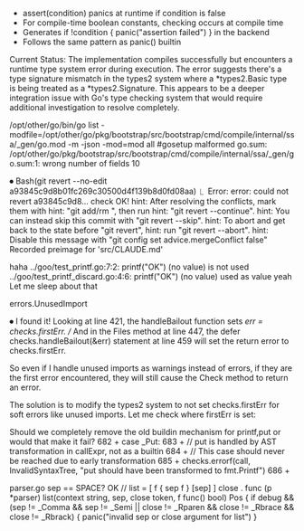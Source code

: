  - assert(condition) panics at runtime if condition is false
  - For compile-time boolean constants, checking occurs at compile time
  - Generates if !condition { panic("assertion failed") } in the backend
  - Follows the same pattern as panic() builtin

  Current Status:
  The implementation compiles successfully but encounters a runtime type system error during execution. The error
   suggests there's a type signature mismatch in the types2 system where a *types2.Basic type is being treated as
   a *types2.Signature. This appears to be a deeper integration issue with Go's type checking system that would
  require additional investigation to resolve completely.


/opt/other/go/bin/go list -modfile=/opt/other/go/pkg/bootstrap/src/bootstrap/cmd/compile/internal/ssa/_gen/go.mod -m -json -mod=mod all #gosetup
malformed go.sum:
/opt/other/go/pkg/bootstrap/src/bootstrap/cmd/compile/internal/ssa/_gen/go.sum:1: wrong number of fields 10


⏺ Bash(git revert --no-edit a93845c9d8b01fc269c30500d4f139b8d0fd08aa)
  ⎿  Error: error: could not revert a93845c9d8... check OK!
     hint: After resolving the conflicts, mark them with
     hint: "git add/rm <pathspec>", then run
     hint: "git revert --continue".
     hint: You can instead skip this commit with "git revert --skip".
     hint: To abort and get back to the state before "git revert",
     hint: run "git revert --abort".
     hint: Disable this message with "git config set advice.mergeConflict false"
     Recorded preimage for 'src/CLAUDE.md'

haha 
       ../goo/test_printf.go:7:2: printf("OK") (no value) is not used
   ../goo/test_printf_discard.go:4:6: printf("OK") (no value) used as value
  yeah Let me sleep about that     



errors.UnusedImport

  ⏺ I found it! Looking at line 421, the handleBailout function sets *err = checks.firstErr. /* And in the Files 
  method at line 447, the defer checks.handleBailout(&err) statement at line 459 will set the return error to
  checks.firstErr.

  So even if I handle unused imports as warnings instead of errors, if they are the first error encountered, they
   will still cause the Check method to return an error.

  The solution is to modify the types2 system to not set checks.firstErr for soft errors like unused imports. Let
   me check where firstErr is set:


Should we completely remove the old buildin mechanism for printf,put or would that make it fail?
       682 +    case _Put:
       683 +      // put is handled by AST transformation in callExpr, not as a builtin
       684 +      // This case should never be reached due to early transformation
       685 +      checks.errorf(call, InvalidSyntaxTree, "put should have been transformed to fmt.Printf")
       686 +  

parser.go
sep == SPACE? OK
// list = [ f { sep f } [sep] ] close .
func (p *parser) list(context string, sep, close token, f func() bool) Pos {
	if debug && (sep != _Comma && sep != _Semi || close != _Rparen && close != _Rbrace && close != _Rbrack) {
		panic("invalid sep or close argument for list")
	}
